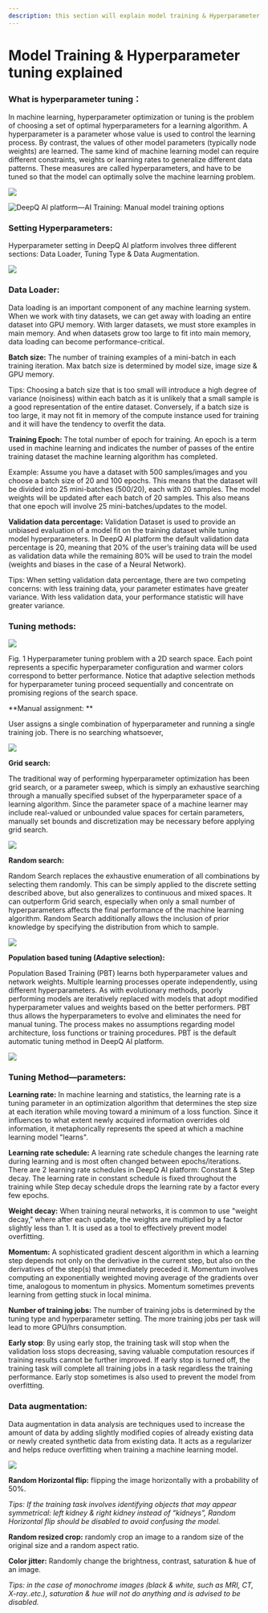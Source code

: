 ```yaml
---
description: this section will explain model training & Hyperparameter tuning
---
```


# Model Training & Hyperparameter tuning explained

### &#xD;**What is hyperparameter tuning：**

&#x20;         In machine learning, hyperparameter optimization or tuning is the problem of choosing a set of optimal hyperparameters for a learning algorithm. A hyperparameter is a parameter whose value is used to control the learning process. By contrast, the values of other model parameters (typically node weights) are learned. The same kind of machine learning model can require different constraints, weights or learning rates to generalize different data patterns. These measures are called hyperparameters, and have to be tuned so that the model can optimally solve the machine learning problem.



![](<../.gitbook/assets/image (158).png>)



![DeepQ AI platform—AI Training: Manual model training options](<../.gitbook/assets/image (174).png>)

### Setting Hyperparameters:&#x20;

Hyperparameter setting in DeepQ AI platform involves three different sections: Data Loader, Tuning Type & Data Augmentation.

![](<../.gitbook/assets/image (191).png>)

### &#xD;**Data Loader:**

Data loading is an important component of any machine learning system. When we work with tiny datasets, we can get away with loading an entire dataset into GPU memory. With larger datasets, we must store examples in main memory. And when datasets grow too large to fit into main memory, data loading can become performance-critical.

**Batch size:** The number of training examples of a mini-batch in each training iteration. Max batch size is determined by model size, image size & GPU memory.

Tips: Choosing a batch size that is too small will introduce a high degree of variance (noisiness) within each batch as it is unlikely that a small sample is a good representation of the entire dataset. Conversely, if a batch size is too large, it may not fit in memory of the compute instance used for training and it will have the tendency to overfit the data.

**Training Epoch:** The total number of epoch for training. An epoch is a term used in machine learning and indicates the number of passes of the entire training dataset the machine learning algorithm has completed.

Example: Assume you have a dataset with 500 samples/images and you choose a batch size of 20 and 100 epochs. This means that the dataset will be divided into 25 mini-batches (500/20), each with 20 samples. The model weights will be updated after each batch of 20 samples. This also means that one epoch will involve 25 mini-batches/updates to the model.

**Validation data percentage:** Validation Dataset is used to provide an unbiased evaluation of a model fit on the training dataset while tuning model hyperparameters. In DeepQ AI platform the default validation data percentage is 20, meaning that 20% of the user’s training data will be used as validation data while the remaining 80% will be used to train the model (weights and biases in the case of a Neural Network).

Tips: When setting validation data percentage, there are two competing concerns: with less training data, your parameter estimates have greater variance. With less validation data, your performance statistic will have greater variance.

### Tuning methods:

![](<../.gitbook/assets/image (195).png>)

Fig. 1 Hyperparameter tuning problem with a 2D search space.  Each point represents a specific hyperparameter configuration and warmer colors correspond to better performance.  Notice that adaptive selection methods for hyperparameter tuning proceed sequentially and concentrate on promising regions of the search space. &#x20;

**Manual assignment: **

User assigns a single combination of hyperparameter and running a single training job. There is no searching whatsoever,

![](<../.gitbook/assets/image (100).png>)

**Grid search:**

The traditional way of performing hyperparameter optimization has been grid search, or a parameter sweep, which is simply an exhaustive searching through a manually specified subset of the hyperparameter space of a learning algorithm. Since the parameter space of a machine learner may include real-valued or unbounded value spaces for certain parameters, manually set bounds and discretization may be necessary before applying grid search.

![](<../.gitbook/assets/image (76).png>)

**Random search:**

Random Search replaces the exhaustive enumeration of all combinations by selecting them randomly. This can be simply applied to the discrete setting described above, but also generalizes to continuous and mixed spaces. It can outperform Grid search, especially when only a small number of hyperparameters affects the final performance of the machine learning algorithm. Random Search additionally allows the inclusion of prior knowledge by specifying the distribution from which to sample.

![](<../.gitbook/assets/image (201).png>)

**Population based tuning (Adaptive selection):**

Population Based Training (PBT) learns both hyperparameter values and network weights. Multiple learning processes operate independently, using different hyperparameters. As with evolutionary methods, poorly performing models are iteratively replaced with models that adopt modified hyperparameter values and weights based on the better performers. PBT thus allows the hyperparameters to evolve and eliminates the need for manual tuning. The process makes no assumptions regarding model architecture, loss functions or training procedures. PBT is the default automatic tuning method in DeepQ AI platform.

![](<../.gitbook/assets/image (180).png>)

### &#xD;**Tuning Method—parameters:**

**Learning rate:** In machine learning and statistics, the learning rate is a tuning parameter in an optimization algorithm that determines the step size at each iteration while moving toward a minimum of a loss function. Since it influences to what extent newly acquired information overrides old information, it metaphorically represents the speed at which a machine learning model "learns".

**Learning rate schedule:** A learning rate schedule changes the learning rate during learning and is most often changed between epochs/iterations. There are 2 learning rate schedules in DeepQ AI platform: Constant & Step decay. The learning rate in constant schedule is fixed throughout the training while Step decay schedule drops the learning rate by a factor every few epochs.

**Weight decay:**  When training neural networks, it is common to use "weight decay," where after each update, the weights are multiplied by a factor slightly less than 1. It is used as a tool to effectively prevent model overfitting.

**Momentum:** A sophisticated gradient descent algorithm in which a learning step depends not only on the derivative in the current step, but also on the derivatives of the step(s) that immediately preceded it. Momentum involves computing an exponentially weighted moving average of the gradients over time, analogous to momentum in physics. Momentum sometimes prevents learning from getting stuck in local minima.

**Number of training jobs:** The number of training jobs is determined by the tuning type and hyperparameter setting. The more training jobs per task will lead to more GPU/hrs consumption.

**Early stop**: By using early stop, the training task will stop when the validation loss stops decreasing, saving valuable computation resources if training results cannot be further improved. If early stop is turned off, the training task will complete all training jobs in a task regardless the training performance. Early stop sometimes is also used to prevent the model from overfitting.

### &#xD;**Data augmentation:**

Data augmentation in data analysis are techniques used to increase the amount of data by adding slightly modified copies of already existing data or newly created synthetic data from existing data. It acts as a regularizer and helps reduce overfitting when training a machine learning model.

![](<../.gitbook/assets/image (54).png>)

**Random Horizontal flip:** flipping the image horizontally with a probability of 50%.

_Tips: If the training task involves identifying objects that may appear symmetrical: left kidney & right kidney instead of “kidneys”, Random Horizontal flip should be disabled to avoid confusing the model._

**Random resized crop:** randomly crop an image to a random size of the original size and a random aspect ratio.

**Color jitter:** Randomly change the brightness, contrast, saturation & hue of an image.

_Tips: in the case of monochrome images (black & white, such as MRI, CT, X-ray..etc.), saturation & hue will not do anything and is advised to be disabled._
